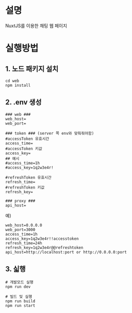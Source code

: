 # 설명
NuxtJS를 이용한 채팅 웹 페이지

# 실행방법

## 1. 노드 패키지 설치
`cd web`   
`npm install`

## 2. .env 생성
```
### web ###
web_host=
web_port=

### token ### (server 쪽 env와 맞춰줘야함)
#accessToken 유효시간
access_time=
#accessToken 키값
access_key=
## 예시
#access_time=1h
#access_key=1q2w3e4r!

#refreshToken 유효시간
refresh_time=
#refreshToken 키값
refresh_key=

### proxy ###
api_host=
```
예)
```
web_host=0.0.0.0
web_port=3000
access_time=1h
access_key=1q2w3e4r!!accesstoken
refresh_time=24h
refresh_key=1q2w3e4r@@refreshtoken
api_host=http://localhost:port or http://0.0.0.0:port
```

## 3. 싧행
```
# 개발모드 실행
npm run dev

# 빌드 및 실행
npm run build
npm run start
```